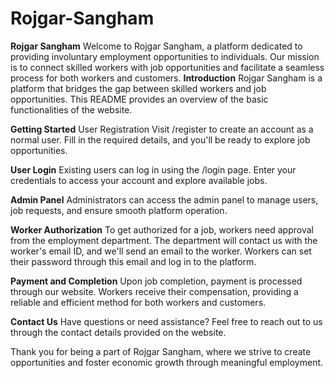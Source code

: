 # Rojgar-Sangham


**Rojgar Sangham**
Welcome to Rojgar Sangham, a platform dedicated to providing involuntary employment opportunities to individuals. Our mission is to connect skilled workers with job opportunities and facilitate a seamless process for both workers and customers.
**Introduction**
Rojgar Sangham is a platform that bridges the gap between skilled workers and job opportunities. This README provides an overview of the basic functionalities of the website.

**Getting Started**
User Registration
Visit /register to create an account as a normal user. Fill in the required details, and you'll be ready to explore job opportunities.

**User Login**
Existing users can log in using the /login page. Enter your credentials to access your account and explore available jobs.

**Admin Panel**
Administrators can access the admin panel to manage users, job requests, and ensure smooth platform operation.

**Worker Authorization**
To get authorized for a job, workers need approval from the employment department. The department will contact us with the worker's email ID, and we'll send an email to the worker. Workers can set their password through this email and log in to the platform.

**Payment and Completion**
Upon job completion, payment is processed through our website. Workers receive their compensation, providing a reliable and efficient method for both workers and customers.

**Contact Us**
Have questions or need assistance? Feel free to reach out to us through the contact details provided on the website.

Thank you for being a part of Rojgar Sangham, where we strive to create opportunities and foster economic growth through meaningful employment.


